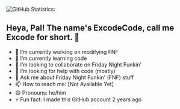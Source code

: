 ![GitHub Statistics:](https://github-readme-stats.vercel.app/api?username=ExtraCode75&theme=prussian)

## Heya, Pal! The name's ExcodeCode, call me Excode for short. 👋

- 🔭 I’m currently working on modifying FNF
- 🌱 I’m currently learning code
- 👯 I’m looking to collaborate on Friday Night Funkin'
- 🤔 I’m looking for help with code (mostly)
- 💬 Ask me about Friday Night Funkin' (FNF) stuff
- 📫 How to reach me: [Not Available Yet]
- 😄 Pronouns: he/him
- ⚡ Fun fact: I made this GitHub account 2 years ago
